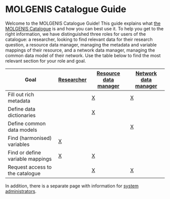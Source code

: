 # MOLGENIS Catalogue Guide

Welcome to the MOLGENIS Catalogue Guide!
This guide explains what [the MOLGENIS Catalogue](https://data-catalogue.molgeniscloud.org/)
is and how you can best use it.
To help you get to the right information, we have distinguished three roles for users of the catalogue:
a researcher, looking to find relevant data for their research question,
a resource data manager, managing the metadata and variable mappings of their resource,
and a network data manager, managing the common data model of their network.
Use the table below to find the most relevant section for your role and goal.

| Goal | [Researcher](cat_researcher.md) | [Resource data manager](cat_data-manager.md) | [Network data manager](cat_data-manager.md) |
| --- | --- | --- | --- |
| Fill out rich metadata | | [X](cat_data-manager.md#fill-out-rich-metadata) | [X](cat_data-manager.md#fill-out-rich-metadata) |
| Define data dictionaries | | [X](cat_data-manager.md#define-data-dictionaries-and-common-data-models) | |
| Define common data models | | | [X](cat_data-manager.md#define-variable-metadata) |
| Find (harmonised) variables | [X](cat_researcher.md) | | |
| Find or define variable mappings | [X](cat_researcher.md#see-harmonisation-details) | [X](cat_data-manager.md#define-harmonisations) | |
| Request access to the catalogue | | [X](cat_data-manager.md#request-access) | [X](cat_data-manager.md#request-access) |

In addition, there is a separate page with information for [system administrators](cat_admin.md).
